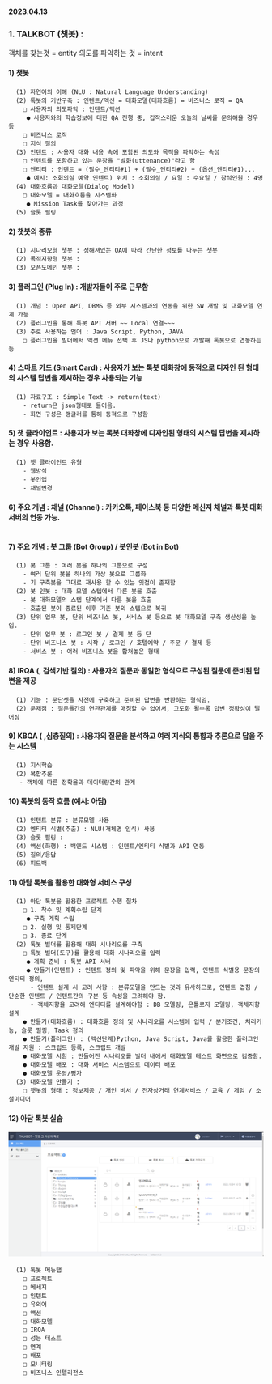 #### 2023.04.13

### 1. TALKBOT (챗봇) : 
객체를 찾는것 = entity
의도를 파악하는 것 = intent



#### 1) 챗봇
```
  (1) 자연어의 이해 (NLU : Natural Language Understanding)
  (2) 톡봇의 기반구축 : 인텐트/액션 = 대화모델(대화흐름) = 비즈니스 로직 = QA
    □ 사용자의 의도파악 : 인텐트/액션
     ● 사용자와의 학습정보에 대한 QA 진행 중, 갑작스러운 오늘의 날씨를 문의해올 경우 등
    □ 비즈니스 로직
    □ 지식 질의
  (3) 인텐트 : 사용자 대화 내용 속에 포함된 의도와 목적을 파악하는 속성
    □ 인텐트를 포함하고 있는 문장을 "발화(uttenance)"라고 함
    □ 엔티티 : 인텐트 = (필수_엔티티#1) + (필수_엔티티#2) + (옵션_엔티티#1)...
     ● 예시: 소회의실 예약 인텐트) 위치 : 소회의실 / 요일 : 수요일 / 참석인원 : 4명
  (4) 대화흐름과 대화모델(Dialog Model)
    □ 대화모델 = 대화흐름을 시스템화
     ● Mission Task를 찾아가는 과정
  (5) 슬롯 필링 
```
#### 2) 챗봇의 종류
```
  (1) 시나리오형 챗봇 : 정해져있는 QA에 따라 간단한 정보를 나누는 챗봇
  (2) 목적지향형 챗봇 : 
  (3) 오픈도메인 챗봇 : 

```
#### 3) 플러그인 (Plug In) : 개발자들이 주로 근무함
```
  (1) 개념 : Open API, DBMS 등 외부 시스템과의 연동을 위한 SW 개발 및 대화모델 연계 가능
  (2) 플러그인을 통해 톡봇 API 서버 ~~ Local 연결~~~
  (3) 주로 사용하는 언어 : Java Script, Python, JAVA
    □ 플러그인을 빌더에서 액션 메뉴 선택 후 JS나 python으로 개발해 톡봇으로 연동하는 등
```

#### 4) 스마트 카드 (Smart Card) : 사용자가 보는 톡봇 대화창에 동적으로 디자인 된 형태의 시스템 답변을 제시하는 경우 사용되는 기능
```
  (1) 자료구조 : Simple Text -> return(text) 
    - return은 json형태로 들어옴.
    - 화면 구성은 랭글러를 통해 동적으로 구성함
```

#### 5) 챗 클라이언트 : 사용자가 보는 톡봇 대화창에 디자인된 형태의 시스템 답변을 제시하는 경우 사용함.
```
  (1) 챗 클라이언트 유형
    - 웹방식
    - 봇인앱
    - 채널변경
```

#### 6) 주요 개념 : 채널 (Channel) : 카카오톡, 페이스북 등 다양한 메신져 채널과 톡봇 대화서버의 연동 가능.
```
```
#### 7) 주요 개념 : 봇 그룹 (Bot Group) / 봇인봇 (Bot in Bot)
```
  (1) 봇 그룹 : 여러 봇을 하나의 그룹으로 구성
    - 여러 단위 봇을 하나의 가상 봇으로 그룹화
    - 기 구축봇을 그대로 재사용 할 수 있는 잇점이 존재함
  (2) 봇 인봇 : 대화 모델 스텝에서 다른 봇을 호출
    - 봇 대화모델의 스텝 단계에서 다른 봇을 호출
    - 호출된 봇이 종료된 이후 기존 봇의 스텝으로 복귀
  (3) 단위 업무 봇, 단위 비즈니스 봇, 서비스 봇 등으로 봇 대화모델 구축 생산성을 높임.
    - 단위 업무 봇 : 로그인 봇 / 결제 봇 등 단
    - 단위 비즈니스 봇 : 시작 / 로그인 / 호텔예약 / 주문 / 결제 등
    - 서비스 봇 : 여러 비즈니스 봇을 합쳐놓은 형태
```
#### 8) IRQA (, 검색기반 질의) : 사용자의 질문과 동일한 형식으로 구성된 질문에 준비된 답변을 제공
```
  (1) 기능 : 문단셋을 사전에 구축하고 준비된 답변을 반환하는 형식임.
  (2) 문제점 : 질문들간의 연관관계를 매칭할 수 없어서, 고도화 될수록 답변 정확성이 떨어짐
```
#### 9) KBQA ( ,심층질의) : 사용자의 질문을 분석하고 여러 지식의 통합과 추론으로 답을 주는 시스템
```
  (1) 지식학습
  (2) 복합추론
   - 객체에 따른 정확율과 데이터량간의 관계 
```

#### 10) 톡봇의 동작 흐름 (예시: 아담)
```
  (1) 인텐트 분류 : 분류모델 사용
  (2) 엔티티 식별(추출) : NLU(개체명 인식) 사용 
  (3) 슬롯 필링 : 
  (4) 액션(화행) : 백엔드 시스템 : 인텐트/엔티티 식별과 API 연동
  (5) 질의/응답
  (6) 피드백
```

#### 11) 아담 톡봇을 활용한 대화형 서비스 구성
```
  (1) 아담 톡봇을 활용한 프로젝트 수행 절차
    □ 1. 착수 및 계획수립 단계
     ● 구축 계획 수립 
    □ 2. 실행 및 통제단계
    □ 3. 종료 단계
  (2) 톡봇 빌더를 활용해 대화 시나리오를 구축
    □ 톡봇 빌더(도구)를 활용해 대화 시나리오를 입력
     ● 계획 준비 : 톡봇 API 서버
     ● 만들기(인텐트) : 인텐트 정의 및 파악을 위해 문장을 입력, 인텐트 식별용 문장의 엔티티 정의, 
      - 인텐트 설계 시 고려 사항 : 분류모델을 만드는 것과 유사하므로, 인텐트 겹침 / 단순한 인텐트 / 인텐트간의 구분 등 속성을 고려해야 함.
      - 객체지향을 고려해 엔티티를 설계해야함 : DB 모델링, 온톨로지 모델링, 객체지향 설계
    ● 만들기(대화흐름) : 대화흐름 정의 및 시나리오를 시스템에 입력 / 분기조건, 처리기능, 슬롯 필링, Task 정의
    ● 만들기(플러그인) : (액션단계)Python, Java Script, Java를 활용한 플러그인 개발 지원 : 스크립트 등록, 스크립트 개발
    ● 대화모델 시험 : 만들어진 시나리오를 빌더 내에서 대화모델 테스트 화면으로 검증함.
    ● 대화모델 배포 : 대화 서비스 시스템으로 데이터 배포 
    ● 대화모델 운영/평가
  (3) 대화모델 만들기 : 
    □ 챗봇의 형태 : 정보제공 / 개인 비서 / 전자상거래 연계서비스 / 교육 / 게임 / 소셜미디어 
```
#### 12) 아담 톡봇 실습
![](2023-04-13-11-41-00.png)

```
  (1) 톡봇 메뉴탭
    □ 프로젝트
    □ 메세지
    □ 인텐트
    □ 유의어
    □ 액션
    □ 대화모델
    □ IRQA
    □ 성능 테스트
    □ 연계
    □ 배포
    □ 모니터링
    □ 비즈니스 인텔리전스
```